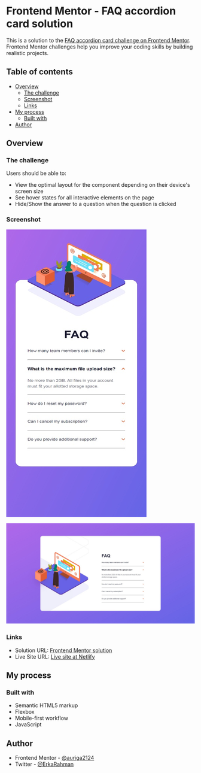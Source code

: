 # Frontend Mentor - FAQ accordion card solution

This is a solution to the [FAQ accordion card challenge on Frontend Mentor](https://www.frontendmentor.io/challenges/faq-accordion-card-XlyjD0Oam). Frontend Mentor challenges help you improve your coding skills by building realistic projects. 

## Table of contents

- [Overview](#overview)
  - [The challenge](#the-challenge)
  - [Screenshot](#screenshot)
  - [Links](#links)
- [My process](#my-process)
  - [Built with](#built-with)
- [Author](#author)

## Overview

### The challenge

Users should be able to:

- View the optimal layout for the component depending on their device's screen size
- See hover states for all interactive elements on the page
- Hide/Show the answer to a question when the question is clicked

### Screenshot

![](./screenshot/mobile.jpg)


![](./screenshot/desktop.jpg)

### Links

- Solution URL: [Frontend Mentor solution](https://www.frontendmentor.io/solutions/faq-accordion-card-QnDL_14zq7)
- Live Site URL: [Live site at Netlify](https://auriga-faq-accordion.netlify.app/)

## My process

### Built with

- Semantic HTML5 markup
- Flexbox
- Mobile-first workflow
- JavaScript

## Author

- Frontend Mentor - [@auriga2124](https://www.frontendmentor.io/profile/auriga2124)
- Twitter - [@ErkaRahman](https://twitter.com/ErkaRahman)

